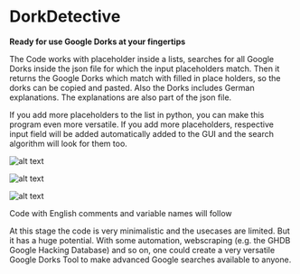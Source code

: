 # DorkDetective
**Ready for use Google Dorks at your fingertips**

The Code works with placeholder inside a lists, searches for all Google Dorks inside the json file for which the input placeholders match. Then it returns the Google Dorks which match with filled in place holders, so the dorks can be copied and pasted. Also the Dorks includes German explanations. The explanations are also part of the json file. 

If you add more placeholders to the list in python, you can make this program even more versatile. If you add more placeholders, respective input field will be added automatically added to the GUI and the search algorithm will look for them too. 

![alt text]([[http://url/to/img.png](https://ibb.co/h973zz8](https://i.ibb.co/r07Drry/Dork1.png)))

![alt text]([http://url/to/img.png](https://i.ibb.co/vVkjkQw/Dork2.png)https://i.ibb.co/vVkjkQw/Dork2.png)

![alt text]([[http://url/to/img.png](https://i.ibb.co/vVkjkQw/Dork2.png)https://i.ibb.co/vVkjkQw/Dork2.png](https://i.ibb.co/Bn5V81k/Dork3.png))

Code with English comments and variable names will follow

At this stage the code is very minimalistic and the usecases are limited. But it has a huge potential. With some automation, webscraping (e.g. the GHDB Google Hacking Database) and so on, one could create a very versatile Google Dorks Tool to make advanced Google searches available to anyone. 
